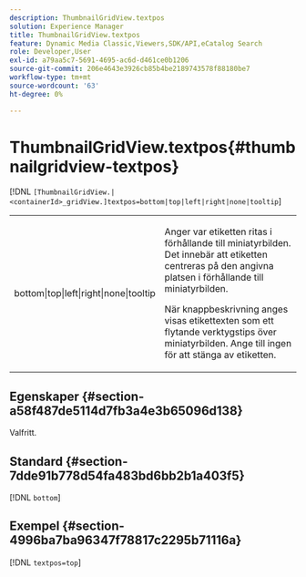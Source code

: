 ```yaml
---
description: ThumbnailGridView.textpos
solution: Experience Manager
title: ThumbnailGridView.textpos
feature: Dynamic Media Classic,Viewers,SDK/API,eCatalog Search
role: Developer,User
exl-id: a79aa5c7-5691-4695-ac6d-d461ce0b1206
source-git-commit: 206e4643e3926cb85b4be2189743578f88180be7
workflow-type: tm+mt
source-wordcount: '63'
ht-degree: 0%

---
```


# ThumbnailGridView.textpos{#thumbnailgridview-textpos}

[!DNL `[ThumbnailGridView.|<containerId>_gridView.]textpos=bottom|top|left|right|none|tooltip`]

<table id="table_1BEBE260769B4A0C9E9F5016D2FA68A0"> 
 <tbody> 
  <tr> 
   <td> <p> <span class="codeph"> bottom|top|left|right|none|tooltip</span> </p> </td> 
   <td> <p> Anger var etiketten ritas i förhållande till miniatyrbilden. Det innebär att etiketten centreras på den angivna platsen i förhållande till miniatyrbilden. </p> <p>När <span class="codeph"> knappbeskrivning</span> anges visas etikettexten som ett flytande verktygstips över miniatyrbilden. Ange till <span class="codeph"> ingen</span> för att stänga av etiketten. </p> </td> 
  </tr> 
 </tbody> 
</table>

## Egenskaper {#section-a58f487de5114d7fb3a4e3b65096d138}

Valfritt.

## Standard {#section-7dde91b778d54fa483bd6bb2b1a403f5}

[!DNL `bottom`]

## Exempel {#section-4996ba7ba96347f78817c2295b71116a}

[!DNL `textpos=top`]
